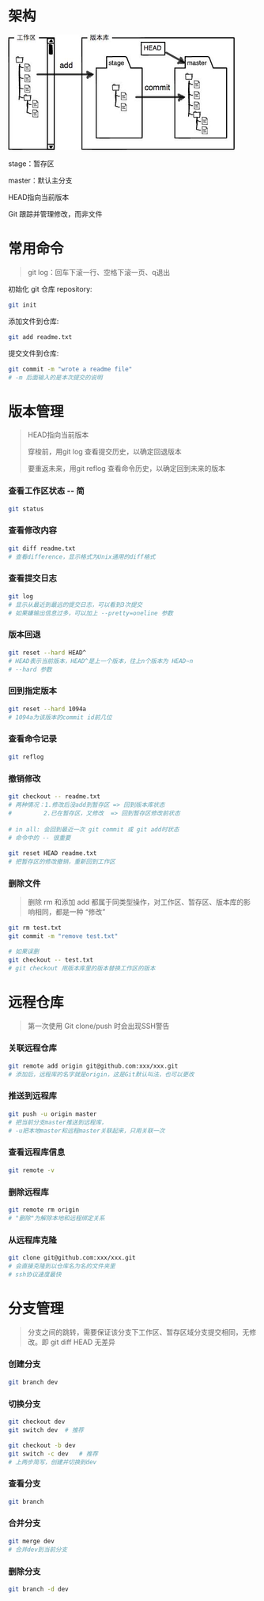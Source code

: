 # 架构

![](imgs/git架构.jpg)

stage：暂存区

master：默认主分支

HEAD指向当前版本

Git 跟踪并管理修改，而非文件

# 常用命令

> git log：回车下滚一行、空格下滚一页、q退出

初始化 git 仓库 repository:

```sh
git init
```

添加文件到仓库:

```sh
git add readme.txt
```

提交文件到仓库:

```sh
git commit -m "wrote a readme file"
# -m 后面输入的是本次提交的说明
```

# 版本管理

> HEAD指向当前版本
>
> 穿梭前，用git log 查看提交历史，以确定回退版本
>
> 要重返未来，用git reflog 查看命令历史，以确定回到未来的版本

### 查看工作区状态 -- 简

```sh
git status
```

### 查看修改内容

```sh
git diff readme.txt
# 查看difference，显示格式为Unix通用的diff格式
```

### 查看提交日志

```sh
git log
# 显示从最近到最远的提交日志，可以看到3次提交
# 如果嫌输出信息过多，可以加上 --pretty=oneline 参数
```

### 版本回退

```sh
git reset --hard HEAD^
# HEAD表示当前版本，HEAD^是上一个版本，往上n个版本为 HEAD~n
# --hard 参数
```

### 回到指定版本

```sh
git reset --hard 1094a
# 1094a为该版本的commit id前几位
```

### 查看命令记录

```sh
git reflog
```

### 撤销修改

```sh
git checkout -- readme.txt
# 两种情况：1.修改后没add到暂存区 => 回到版本库状态
#		  2.已在暂存区，又修改  => 回到暂存区修改前状态

# in all: 会回到最近一次 git commit 或 git add时状态
# 命令中的 -- 很重要
```

```sh
git reset HEAD readme.txt
# 把暂存区的修改撤销，重新回到工作区
```

### 删除文件

> 删除 rm 和添加 add 都属于同类型操作，对工作区、暂存区、版本库的影响相同，都是一种 “修改”

```sh
git rm test.txt
git commit -m "remove test.txt"
```

```sh
# 如果误删
git checkout -- test.txt
# git checkout 用版本库里的版本替换工作区的版本
```



# 远程仓库

> 第一次使用 Git clone/push 时会出现SSH警告

### 关联远程仓库

```sh
git remote add origin git@github.com:xxx/xxx.git
# 添加后，远程库的名字就是origin，这是Git默认叫法，也可以更改
```

### 推送到远程库

```sh
git push -u origin master
# 把当前分支master推送到远程库，
# -u把本地master和远程master关联起来，只用关联一次
```

### 查看远程库信息

```sh
git remote -v
```

### 删除远程库

```sh
git remote rm origin
# "删除"为解除本地和远程绑定关系
```

### 从远程库克隆

```sh
git clone git@github.com:xxx/xxx.git
# 会直接克隆到以仓库名为名的文件夹里
# ssh协议速度最快
```



# 分支管理

> 分支之间的跳转，需要保证该分支下工作区、暂存区域分支提交相同，无修改。即 git diff HEAD 无差异

### 创建分支

```sh
git branch dev
```

### 切换分支

```sh
git checkout dev
git switch dev	# 推荐
```

```sh
git checkout -b dev
git switch -c dev	# 推荐
# 上两步简写，创建并切换到dev
```

### 查看分支

```sh
git branch
```

### 合并分支

```sh
git merge dev
# 合并dev到当前分支
```

### 删除分支

```sh
git branch -d dev
```

